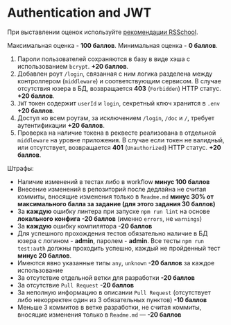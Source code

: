 # Authentication and JWT

При выставлении оценок используйте [рекомендации RSSchool](https://docs.rs.school/#/cross-check-flow?id=%d0%9f%d1%80%d0%b8%d0%bd%d1%86%d0%b8%d0%bf-%d0%be%d1%86%d0%b5%d0%bd%d0%ba%d0%b8-%d1%80%d0%b0%d0%b1%d0%be%d1%82%d1%8b-%d0%bf%d1%80%d0%b8-cross-check-%d0%bf%d1%80%d0%be%d0%b2%d0%b5%d1%80%d0%ba%d0%b5).

Максимальная оценка - **100 баллов**. Минимальная оценка - **0 баллов**.

1. Пароли пользователей сохраняются в базу в виде хэша с использованием `bcrypt`. **+20 баллов**.
2. Добавлен роут `/login`, связанная с ним логика разделена между контроллером (`middleware`) и соответствующим сервисом. В случае отсутствия юзера в БД, возвращается **403** (`Forbidden`) HTTP статус. **+20 баллов**.
3. `JWT` токен содержит `userId` и `login`, секретный ключ хранится в `.env` **+20 баллов**.
4. Доступ ко всем роутам, за исключением `/login`, `/doc` и `/`, требует аутентификации **+20 баллов**.
5. Проверка на наличие токена в реквесте реализована в отдельной `middleware` на уровне приложения. В случае если токен не валидный, или отсутствует, возвращается **401** (`Unauthorized`) HTTP статус. **+20 баллов**.

Штрафы:
* Наличие изменений в тестах либо в workflow **минус 100 баллов**
* Внесение изменений в репозиторий после дедлайна не считая коммиты, вносящие изменения только в `Readme.md` **минус 30% от максимального балла за задание (для этого задания 30 баллов)**
* За **каждую** ошибку линтера при запуске `npm run lint` на основе **локального конфига** **-20 баллов** (именно `errors`, не `warnings`)
* За **каждую** ошибку компилятора **-20 баллов**
* Для успешного прохождения тестов обязательно наличие в БД юзера с логином - **admin**, паролем - **admin**. Все тесты `npm run test:auth` должны проходить успешно, каждый не пройденный тест **минус 20 баллов**.
* Имеются явно указанные типы `any`, `unknown` **-20 баллов** за каждое использование
* За отсутствие отдельной ветки для разработки **-20 баллов**
* За отсутствие `Pull Request` **-20 баллов**
* За неполную информацию в описании `Pull Request` (отсутствует либо некорректен один из 3 обязательных пунктов) **-10 баллов**
* Меньше 3 коммитов в ветке разработки, не считая коммиты, вносящие изменения только в `Readme.md` — **-20 баллов**